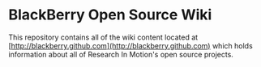 # BlackBerry Open Source Wiki

This repository contains all of the wiki content located at [http://blackberry.github.com](http://blackberry.github.com) which holds information about all of Research In Motion's open source projects.
